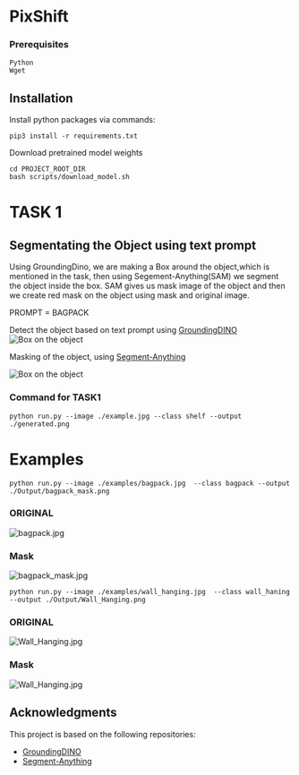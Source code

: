 # PixShift




### Prerequisites
```
Python
Wget
```
## Installation

Install python packages via commands:
```
pip3 install -r requirements.txt
```
Download pretrained model weights
```
cd PROJECT_ROOT_DIR
bash scripts/download_model.sh
```






# TASK 1

## Segmentating the Object using text prompt

Using GroundingDino, we are making a Box around the object,which is mentioned in the task, then using Segement-Anything(SAM) we segment the object inside the box. SAM gives us mask image of the object and then we create red mask on the object using mask and original image.

 PROMPT = BAGPACK  

 Detect the object based on text prompt using [GroundingDINO](https://github.com/IDEA-Research/GroundingDINO) 
 ![Box on the object](/Output/annotated/['bagpack'].jpg)

 Masking of the object, using [Segment-Anything](https://github.com/facebookresearch/segment-anything)

 ![Box on the object](/Output/bagpack/mask.png)

 ### Command for TASK1
```
python run.py --image ./example.jpg --class shelf --output ./generated.png
```

 # Examples

```
python run.py --image ./examples/bagpack.jpg  --class bagpack --output ./Output/bagpack_mask.png 
```
### ORIGINAL
![bagpack.jpg](/examples/bagpack.jpg) 

### Mask
![bagpack_mask.jpg](/Output/bagpack_mask.png)


```
python run.py --image ./examples/wall_hanging.jpg  --class wall_haning --output ./Output/Wall_Hanging.png 
```
### ORIGINAL
![Wall_Hanging.jpg](/examples/wall_hanging.jpg) 

### Mask
![Wall_Hanging.jpg](/Output/Wall_hanging.png)


## Acknowledgments

This project is based on the following repositories:

- [GroundingDINO](https://github.com/IDEA-Research/GroundingDINO)
- [Segment-Anything](https://github.com/facebookresearch/segment-anything)